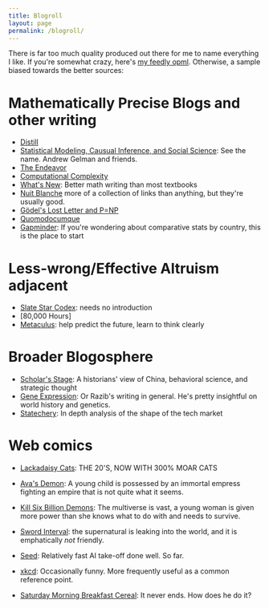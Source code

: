 ```yaml
---
title: Blogroll
layout: page
permalink: /blogroll/
---
```



There is far too much quality produced out there for me to name everything I
like. If you're somewhat crazy, here's [my feedly
opml](feedly-2019-08-07.opml). Otherwise, a sample biased towards the better
sources:


# Mathematically Precise Blogs and other writing
* [Distill](https://distill.pub/)
* [Statistical Modeling, Causual Inference, and Social
  Science](https://statmodeling.stat.columbia.edu/): See the name. Andrew
	  Gelman and friends.
* [The Endeavor](https://www.johndcook.com/blog/)
* [Computational Complexity](https://blog.computationalcomplexity.org/)
* [What's New](https://terrytao.wordpress.com/): Better math writing than most textbooks
* [Nuit Blanche](https://nuit-blanche.blogspot.com/) more of a collection of
		links than anything, but they're usually good.
* [Gödel's Lost Letter and P=NP](https://rjlipton.wordpress.com/)
* [Quomodocumque](https://quomodocumque.wordpress.com/)
* [Gapminder](https://www.gapminder.org/tools/#$chart-type=bubbles): If you're
  wondering about comparative stats by country, this is the place to start


# Less-wrong/Effective Altruism adjacent
* [Slate Star Codex](https://slatestarcodex.com/): needs no introduction
* [80,000 Hours]
* [Metaculus](https://www.metaculus.com/ "futuresight"): help predict the
  future, learn to think clearly

# Broader Blogosphere
* [Scholar's Stage](https://scholars-stage.blogspot.com/): A historians' view of
  China, behavioral science, and strategic thought
* [Gene Expression](https://www.gnxp.com/): Or Razib's writing in general. He's
  pretty insightful on world history and genetics.
* [Statechery](https://stratechery.com/): In depth analysis of the shape of the
  tech market

# Web comics

* [Lackadaisy Cats](https://www.lackadaisy.com/comic.php): THE 20'S, NOW WITH 300% MOAR CATS

* [Ava's Demon](https://www.avasdemon.com/): A young child is possessed by an
  immortal empress fighting an empire that is not quite what it seems.

* [Kill Six Billion
  Demons](https://killsixbilliondemons.com/comic/kill-six-billion-demons-chapter-1/):
  The multiverse is vast, a young woman is given more power than she knows what
  to do with and needs to survive.

* [Sword
  Interval](https://www.webtoons.com/en/fantasy/sword-interval/ep-1-prologue/viewer?title_no=486&episode_no=1):
  the supernatural is leaking into the world, and it is emphatically *not* friendly.

* [Seed](https://www.webtoons.com/en/sf/seed/prologue/viewer?title_no=1480&episode_no=1):
	Relatively fast AI take-off done well. So far.

* [xkcd](https://www.xkcd.com/): Occasionally funny. More frequently useful as
  a common reference point.

* [Saturday Morning Breakfast Cereal](https://www.smbc-comics.com/): It never
  ends. How does he do it?

